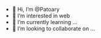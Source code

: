 - 👋 Hi, I’m @Patoary
- 👀 I’m interested in web
- 🌱 I’m currently learning ...
- 💞️ I’m looking to collaborate on ...


<!---
Patoary/Patoary is a ✨ special ✨ repository because its `README.md` (this file) appears on your GitHub profile.
You can click the Preview link to take a look at your changes.
--->
